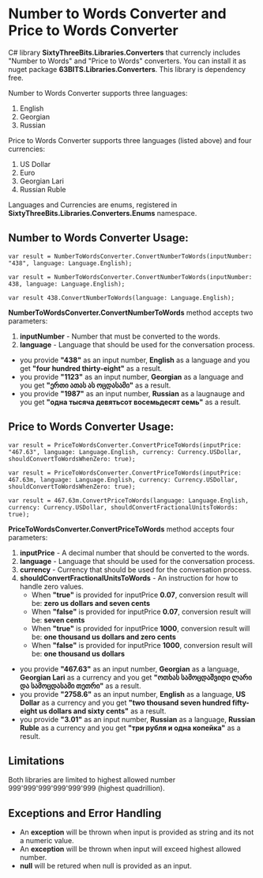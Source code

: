 ﻿# Number to Words Converter and Price to Words Converter
C# library **SixtyThreeBits.Libraries.Converters**  that currencly includes "Number to Words" and "Price to Words" converters. 
You can install it as nuget package **63BITS.Libraries.Converters**. This library is dependency free.

Number to Words Converter supports three languages:
1. English
1. Georgian
1. Russian

Price to Words Converter supports three languages (listed above) and four currencies:
1. US Dollar
1. Euro
1. Georgian Lari
1. Russian Ruble

Languages and Currencies are enums, registered in **SixtyThreeBits.Libraries.Converters.Enums** namespace.

## Number to Words Converter Usage: 
```
var result = NumberToWordsConverter.ConvertNumberToWords(inputNumber: "438", language: Language.English);

var result = NumberToWordsConverter.ConvertNumberToWords(inputNumber: 438, language: Language.English);

var result 438.ConvertNumberToWords(language: Language.English);
```

**NumberToWordsConverter.ConvertNumberToWords** method accepts two parameters: 
1. **inputNumber** - Number that must be converted to the words.
1. **language** - Language that should be used for the conversation process.

* you provide **"438"** as an input number, **English** as a language and you get **"four hundred thirty-eight"** as a result.
* you provide **"1123"** as an input number, **Georgian** as a language and you get **"ერთი ათას ას ოცდასამი"** as a result.
* you provide **"1987"** as an input number, **Russian** as a laugnauge and you get **"одна тысяча девятьсот восемьдесят семь"** as a result.

## Price to Words Converter Usage:
```
var result = PriceToWordsConverter.ConvertPriceToWords(inputPrice: "467.63", language: Language.English, currency: Currency.USDollar, shouldConvertToWordsWhenZero: true);

var result = PriceToWordsConverter.ConvertPriceToWords(inputPrice: 467.63m, language: Language.English, currency: Currency.USDollar, shouldConvertToWordsWhenZero: true);

var result = 467.63m.ConvertPriceToWords(language: Language.English, currency: Currency.USDollar, shouldConvertFractionalUnitsToWords: true);
```

**PriceToWordsConverter.ConvertPriceToWords** method accepts four parameters: 
1. **inputPrice** - A decimal number that should be converted to the words.
1. **language** - Language that should be used for the conversation process.
1. **currency** - Currency that should be used for the conversation process.
1. **shouldConvertFractionalUnitsToWords** - An instruction for how to handle zero values. 
	* When **"true"** is provided for inputPrice **0.07**, conversion result will be: **zero us dollars and seven cents**
	* When **"false"** is provided for inputPrice **0.07**, conversion result will be: **seven cents**
	* When **"true"** is provided for inputPrice **1000**, conversion result will be: **one thousand us dollars and zero cents**
	* When **"false"** is provided for inputPrice **1000**, conversion result will be: **one thousand us dollars**

* you provide **"467.63"** as an input number, **Georgian** as a language, **Georgian Lari** as a currency and you get **"ოთხას სამოცდაშვიდი ლარი და სამოცდასამი თეთრი"** as a result.
* you provide **"2758.6"** as an input number, **English** as a language, **US Dollar** as a currency and you get **"two thousand seven hundred fifty-eight us dollars and sixty cents"** as a result.
* you provide **"3.01"** as an input number, **Russian** as a language, **Russian Ruble** as a currency and you get **"три рубля и одна копейка"** as a result.

## Limitations
Both libraries are limited to highest allowed number 999'999'999'999'999'999 (highest quadrillion). 

## Exceptions and Error Handling
* An **exception** will be thrown when input is provided as string and its not a numeric value.
* An **exception** will be thrown when input will exceed highest allowed number.
* **null** will be retured when null is provided as an input.